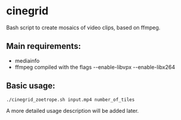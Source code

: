 # cinegrid
Bash script to create mosaics of video clips, based on ffmpeg.

Main requirements:
------------------

* mediainfo
* ffmpeg compiled with the flags --enable-libvpx --enable-libx264

Basic usage:
------------

`./cinegrid_zoetrope.sh input.mp4 number_of_tiles`

A more detailed usage description will be added later.
